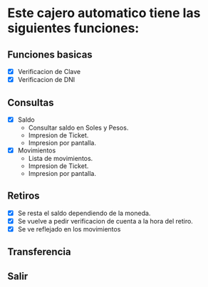 # Este cajero automatico tiene las siguientes funciones:

## Funciones basicas
- [x] Verificacion de Clave
- [x] Verificacion de DNI

## Consultas
- [x] Saldo
  * Consultar saldo en Soles y Pesos.
  * Impresion de Ticket.
  * Impresion por pantalla.
- [x] Movimientos
  * Lista de movimientos.
  * Impresion de Ticket.
  * Impresion por pantalla.
## Retiros
- [x] Se resta el saldo dependiendo de la moneda.
- [x] Se vuelve a pedir verificacion de cuenta a la hora del retiro.
- [x] Se ve reflejado en los movimientos

## Transferencia

## Salir
